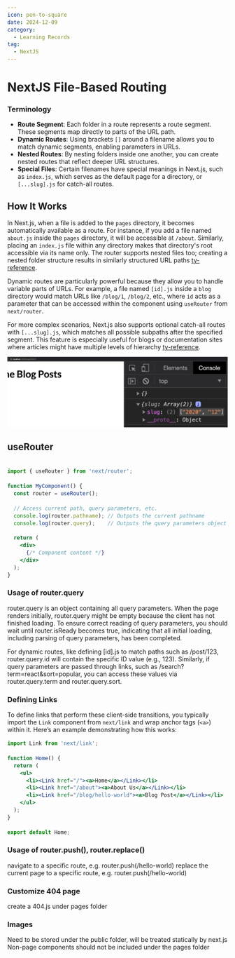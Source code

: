 ```yaml
---
icon: pen-to-square
date: 2024-12-09
category:
  - Learning Records
tag:
  - NextJS
---
```


# NextJS File-Based Routing

### Terminology

- **Route Segment**: Each folder in a route represents a route segment. These segments map directly to parts of the URL path.
- **Dynamic Routes**: Using brackets `[]` around a filename allows you to match dynamic segments, enabling parameters in URLs.
- **Nested Routes**: By nesting folders inside one another, you can create nested routes that reflect deeper URL structures.
- **Special Files**: Certain filenames have special meanings in Next.js, such as `index.js`, which serves as the default page for a directory, or `[...slug].js` for catch-all routes.

## How It Works

In Next.js, when a file is added to the `pages` directory, it becomes automatically available as a route. For instance, if you add a file named `about.js` inside the `pages` directory, it will be accessible at `/about`. Similarly, placing an `index.js` file within any directory makes that directory's root accessible via its name only. The router supports nested files too; creating a nested folder structure results in similarly structured URL paths [ty-reference](7).

Dynamic routes are particularly powerful because they allow you to handle variable parts of URLs. For example, a file named `[id].js` inside a `blog` directory would match URLs like `/blog/1`, `/blog/2`, etc., where `id` acts as a parameter that can be accessed within the component using `useRouter` from `next/router`.

For more complex scenarios, Next.js also supports optional catch-all routes with `[...slug].js`, which matches all possible subpaths after the specified segment. This feature is especially useful for blogs or documentation sites where articles might have multiple levels of hierarchy [ty-reference](7).

![nextjs-file-based-routing.png](../../.vuepress/public/assets/images/nextjs-file-based-routing.png)

## useRouter

```jsx

import { useRouter } from 'next/router';

function MyComponent() {
  const router = useRouter();
  
  // Access current path, query parameters, etc.
  console.log(router.pathname); // Outputs the current pathname
  console.log(router.query);    // Outputs the query parameters object

  return (
    <div>
      {/* Component content */}
    </div>
  );
}
```

### Usage of router.query

router.query is an object containing all query parameters. When the page renders initially, router.query might be empty because the client has not finished loading. To ensure correct reading of query parameters, you should wait until router.isReady becomes true, indicating that all initial loading, including parsing of query parameters, has been completed.

For dynamic routes, like defining [id].js to match paths such as /post/123, router.query.id will contain the specific ID value (e.g., 123). Similarly, if query parameters are passed through links, such as /search?term=react&sort=popular, you can access these values via router.query.term and router.query.sort.

### Defining Links

To define links that perform these client-side transitions, you typically import the `Link` component from `next/link` and wrap anchor tags (`<a>`) within it. Here’s an example demonstrating how this works:

```jsx
import Link from 'next/link';

function Home() {
  return (
    <ul>
      <li><Link href="/"><a>Home</a></Link></li>
      <li><Link href="/about"><a>About Us</a></Link></li>
      <li><Link href="/blog/hello-world"><a>Blog Post</a></Link></li>
    </ul>
  );
}

export default Home;
```

### Usage of router.push(), router.replace()
navigate to a specific route, e.g. router.push(/hello-world)
replace the current page to a specific route, e.g. router.push(/hello-world)

### Customize 404 page
create a 404.js under pages folder

### Images
Need to be stored under the public folder, will be treated statically by next.js
Non-page components should not be included under the pages folder
